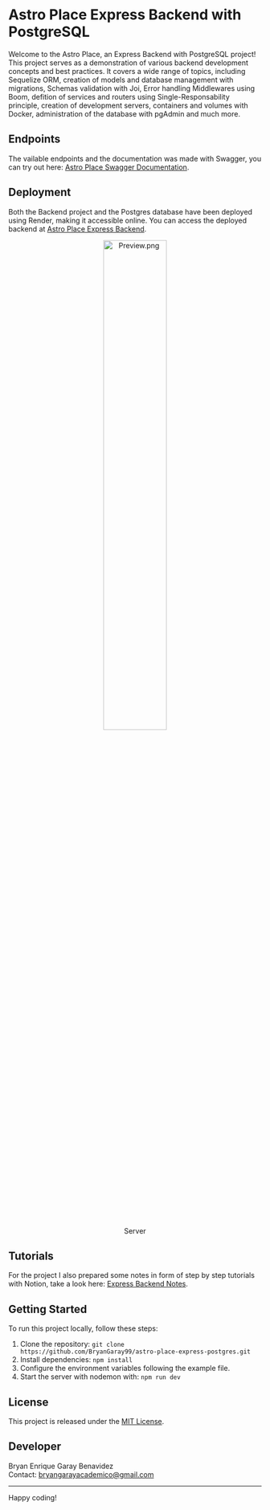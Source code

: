 # Astro Place Express Backend with PostgreSQL

Welcome to the Astro Place, an Express Backend with PostgreSQL project! This project serves as a demonstration of various backend development concepts and best practices. It covers a wide range of topics, including Sequelize ORM, creation of models and database management with migrations, Schemas validation with Joi, Error handling Middlewares using Boom, defition of services and routers using Single-Responsability principle, creation of development servers, containers and volumes with Docker, administration of the database with pgAdmin and much more. 

## Endpoints

The vailable endpoints and the documentation was made with Swagger, you can try out here:
[Astro Place Swagger Documentation](https://app.swaggerhub.com/apis-docs/BRYANGARAYACADEMICO/Astro-Place/1.0.0#/).

## Deployment

Both the Backend project and the Postgres database have been deployed using Render, making it accessible online. You can access the deployed backend at [Astro Place Express Backend](https://astro-place-express-backend.onrender.com/).

<p align="center">
  <img src="https://i.ibb.co/2N5xqbj/server-page.jpg" alt="Preview.png" style="width: 50%; height: auto;">
  <p align="center">Server</p>
</p>

## Tutorials 
For the project I also prepared some notes in form of step by step tutorials with Notion, take a look here: [Express Backend Notes](https://bg99astro.notion.site/bg99astro/2658332bba3f40448545b6f3ba1c099f?v=bde7de79341747989e2a5f1f5ac7df80).

## Getting Started

To run this project locally, follow these steps:

1. Clone the repository: `git clone https://github.com/BryanGaray99/astro-place-express-postgres.git`
2. Install dependencies: `npm install`
3. Configure the environment variables following the example file.
4. Start the server with nodemon with: `npm run dev`

## License
This project is released under the [MIT License](https://opensource.org/licenses/MIT).

## Developer
Bryan Enrique Garay Benavidez
</br>Contact: bryangarayacademico@gmail.com

---

Happy coding!

